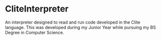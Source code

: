 # CliteInterpreter
An interpreter designed to read and run code developed in the Clite language. This was developed during my Junior Year while pursuing my BS Degree in Computer Science.
